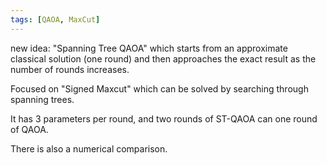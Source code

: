 ```yaml
---
tags: [QAOA, MaxCut]
---
```

new idea: "Spanning Tree QAOA" which starts from an approximate classical solution (one round) and then approaches the exact result as the number of rounds increases.

Focused on "Signed Maxcut" which can be solved by searching through spanning trees.

It has 3 parameters per round, and two rounds of ST-QAOA can one round of QAOA.

There is also a numerical comparison.
